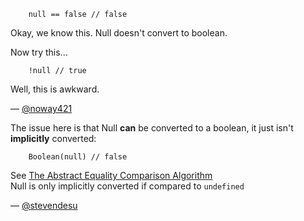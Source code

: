 ```
    null == false // false
```
Okay, we know this. Null doesn't convert to boolean.

Now try this...
```
    !null // true
```

Well, this is awkward.

— [@noway421][1]

The issue here is that Null **can** be converted to a boolean, it just
isn't **implicitly** converted:
```
    Boolean(null) // false
```

See [The Abstract Equality Comparison Algorithm](http://es5.github.io/#x11.9.3)  
Null is only implicitly converted if compared to `undefined`

— [@stevendesu][2]

[1]:https://twitter.com/noway421
[2]:https://github.com/stevendesu
